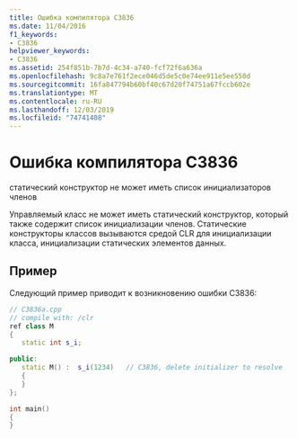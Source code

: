 ```yaml
---
title: Ошибка компилятора C3836
ms.date: 11/04/2016
f1_keywords:
- C3836
helpviewer_keywords:
- C3836
ms.assetid: 254f851b-7b7d-4c34-a740-fcf72f6a636a
ms.openlocfilehash: 9c8a7e761f2ece046d5de5c0e74ee911e5ee550d
ms.sourcegitcommit: 16fa847794b60bf40c67d20f74751a67fccb602e
ms.translationtype: MT
ms.contentlocale: ru-RU
ms.lasthandoff: 12/03/2019
ms.locfileid: "74741408"
---
```

# <a name="compiler-error-c3836"></a>Ошибка компилятора C3836

статический конструктор не может иметь список инициализаторов членов

Управляемый класс не может иметь статический конструктор, который также содержит список инициализации членов. Статические конструкторы классов вызываются средой CLR для инициализации класса, инициализации статических элементов данных.

## <a name="example"></a>Пример

Следующий пример приводит к возникновению ошибки C3836:

```cpp
// C3836a.cpp
// compile with: /clr
ref class M
{
   static int s_i;

public:
   static M() :  s_i(1234)   // C3836, delete initializer to resolve
   {
   }
};

int main()
{
}
```
